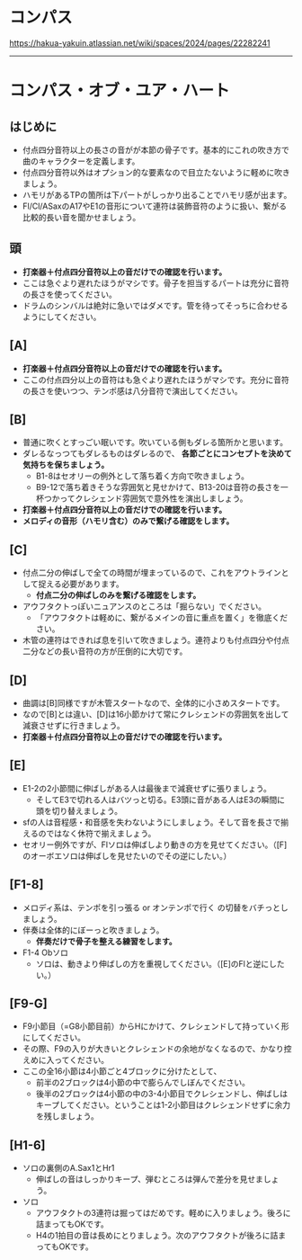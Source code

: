 # コンパス

<https://hakua-yakuin.atlassian.net/wiki/spaces/2024/pages/22282241>

* * *

# コンパス・オブ・ユア・ハート

## はじめに

* 付点四分音符以上の長さの音がが本節の骨子です。基本的にこれの吹き方で曲のキャラクターを定義します。
* 付点四分音符以外はオプション的な要素なので目立たないように軽めに吹きましょう。
* ハモリがあるTPの箇所は下パートがしっかり出ることでハモリ感が出ます。
* Fl/Cl/ASaxのA17やE1の音形について連符は装飾音符のように扱い、繋がる比較的長い音を聞かせましょう。

## 頭

* **打楽器＋付点四分音符以上の音だけでの確認を行います。**
* ここは急ぐより遅れたほうがマシです。骨子を担当するパートは充分に音符の長さを使ってください。
* ドラムのシンバルは絶対に急いではダメです。管を待ってそっちに合わせるようにしてください。

## [A]

* **打楽器＋付点四分音符以上の音だけでの確認を行います。**
* ここの付点四分以上の音符はも急ぐより遅れたほうがマシです。充分に音符の長さを使いつつ、テンポ感は八分音符で演出してください。

## [B]

* 普通に吹くとすっごい眠いです。吹いている側もダレる箇所かと思います。
* ダレるなっつてもダレるものはダレるので、 **各節ごとにコンセプトを決めて気持ちを保ちましょう。**
    * B1-8はセオリーの例外として落ち着く方向で吹きましょう。
    * B9-12で落ち着きそうな雰囲気と見せかけて、B13-20は音符の長さを一杯つかってクレシェンド雰囲気で意外性を演出しましょう。
* **打楽器＋付点四分音符以上の音だけでの確認を行います。**
* **メロディの音形（ハモリ含む）のみで繋げる確認をします。**

## [C]

* 付点二分の伸ばしで全ての時間が埋まっているので、これをアウトラインとして捉える必要があります。
    * **付点二分の伸ばしのみを繋げる確認をします。**
* アウフタクトっぽいニュアンスのところは「掘らない」でください。
    * 「アウフタクトは軽めに、繋がるメインの音に重点を置く」を徹底ください。
* 木管の連符はできれば息を引いて吹きましょう。連符よりも付点四分や付点二分などの長い音符の方が圧倒的に大切です。

## [D]

* 曲調は[B]同様ですが木管スタートなので、全体的に小さめスタートです。
* なので[B]とは違い、[D]は16小節かけて常にクレシェンドの雰囲気を出して減衰させずに行きましょう。
* **打楽器＋付点四分音符以上の音だけでの確認を行います。**

## [E]

* E1-2の2小節間に伸ばしがある人は最後まで減衰せずに張りましょう。
    * そしてE3で切れる人はバツっと切る。E3頭に音がある人はE3の瞬間に頭を切り替えましょう。
* sfの人は音程感・和音感を失わないようにしましょう。そして音を長さで揃えるのではなく休符で揃えましょう。
* セオリー例外ですが、Flソロは伸ばしより動きの方を見せてください。（[F]のオーボエソロは伸ばしを見せたいのでその逆にしたい。）

## [F1-8]

* メロディ系は、テンポを引っ張る or オンテンポで行く の切替をバチっとしましょう。
* 伴奏は全体的にぼーっと吹きましょう。
    * **伴奏だけで骨子を整える練習をします。**
* F1-4 Obソロ
    * ソロは、動きより伸ばしの方を重視してください。（[E]のFlと逆にしたい。）

## [F9-G]

* F9小節目（=G8小節目前）からHにかけて、クレシェンドして持っていく形にしてください。
* その際、F9の入りが大きいとクレシェンドの余地がなくなるので、かなり控えめに入ってください。
* ここの全16小節は4小節ごと4ブロックに分けたとして、
    * 前半の2ブロックは4小節の中で膨らんでしぼんでください。
    * 後半の2ブロックは4小節の中の3-4小節目でクレシェンドし、伸ばしはキープしてください。ということは1-2小節目はクレシェンドせずに余力を残しましょう。

## [H1-6]

* ソロの裏側のA.Sax1とHr1
    * 伸ばしの音はしっかりキープ、弾むところは弾んで差分を見せましょう。
* ソロ
    * アウフタクトの3連符は掘ってはだめです。軽めに入りましょう。後ろに詰まってもOKです。
    * H4の1拍目の音は長めにとりましょう。次のアウフタクトが後ろに詰まってもOKです。
